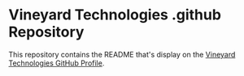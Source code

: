 # Vineyard Technologies .github Repository
This repository contains the README that's display on the [Vineyard Technologies GitHub Profile](https://github.com/Vineyard-Technologies).
